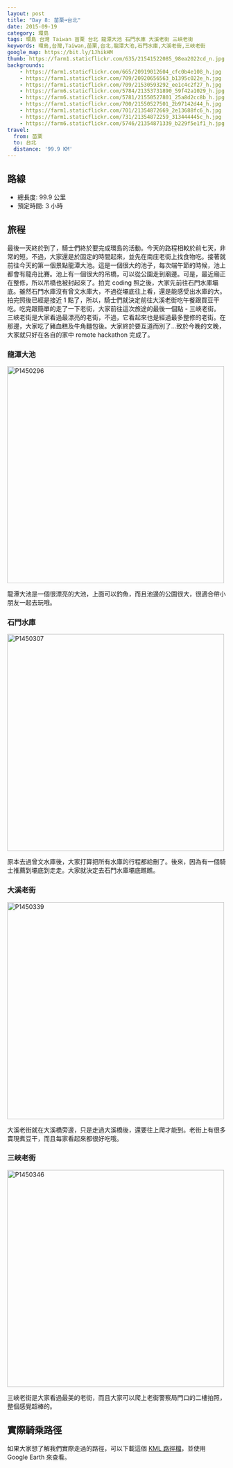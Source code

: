 ```yaml
---
layout: post
title: "Day 8: 苗栗➟台北"
date: 2015-09-19
category: 環島
tags: 環島 台灣 Taiwan 苗栗 台北 龍潭大池 石門水庫 大溪老街 三峽老街
keywords: 環島,台灣,Taiwan,苗栗,台北,龍潭大池,石門水庫,大溪老街,三峽老街
google_map: https://bit.ly/1JhikHM
thumb: https://farm1.staticflickr.com/635/21541522085_98ea2022cd_n.jpg
backgrounds:
    - https://farm1.staticflickr.com/665/20919012604_cfc0b4e108_h.jpg
    - https://farm1.staticflickr.com/709/20920656563_b1395c022e_h.jpg
    - https://farm1.staticflickr.com/709/21530593292_ee1c4c2f27_h.jpg
    - https://farm6.staticflickr.com/5784/21353731890_59f42a1029_h.jpg
    - https://farm6.staticflickr.com/5781/21550527801_25a8d2cc8b_h.jpg
    - https://farm1.staticflickr.com/700/21550527501_2b97142d44_h.jpg
    - https://farm1.staticflickr.com/701/21354872669_2e13688fc6_h.jpg
    - https://farm1.staticflickr.com/731/21354872259_313444445c_h.jpg
    - https://farm6.staticflickr.com/5746/21354871339_b229f5e1f1_h.jpg
travel:
  from: 苗栗
  to: 台北
  distance: '99.9 KM'
---
```


## 路線

- 總長度: 99.9 公里
- 預定時間: 3 小時

## 旅程

最後一天終於到了，騎士們終於要完成環島的活動。今天的路程相較於前七天，非常的短。不過，大家還是於固定的時間起來，並先在南庄老街上找食物吃。接著就前往今天的第一個景點龍潭大池。這是一個很大的池子，每次端午節的時候，池上都會有龍舟比賽。池上有一個很大的吊橋，可以從公園走到廟邊。可是，最近廟正在整修，所以吊橋也被封起來了。拍完 coding 照之後，大家先前往石門水庫壩底。雖然石門水庫沒有曾文水庫大，不過從壩底往上看，還是能感受出水庫的大。拍完照後已經是接近 1 點了，所以，騎士們就決定前往大溪老街吃午餐跟買豆干吃。吃完跟簡單的走了一下老街，大家前往這次旅途的最後一個點 - 三峽老街。三峽老街是大家看過最漂亮的老街，不過，它看起來也是經過最多整修的老街。在那邊，大家吃了豬血糕及牛角麵包後。大家終於要互道而別了...致於今晚的文晚，大家就只好在各自的家中 remote hackathon 完成了。

### 龍潭大池

<a data-flickr-embed="true"  href="https://www.flickr.com/photos/106069910@N03/21550359381/in/dateposted-public/" title="P1450296"><img src="https://farm1.staticflickr.com/660/21550359381_8a777d8c0a.jpg" width="500" alt="P1450296"></a><script async src="//embedr.flickr.com/assets/client-code.js" charset="utf-8"></script>

龍潭大池是一個很漂亮的大池，上面可以釣魚，而且池邊的公園很大，很適合帶小朋友一起去玩哦。

### 石門水庫

<a data-flickr-embed="true"  href="https://www.flickr.com/photos/106069910@N03/21353760838/in/dateposted-public/" title="P1450307"><img src="https://farm6.staticflickr.com/5713/21353760838_1a5e0eb12f.jpg" width="500" alt="P1450307"></a><script async src="//embedr.flickr.com/assets/client-code.js" charset="utf-8"></script>

原本去過曾文水庫後，大家打算把所有水庫的行程都給刪了。後來，因為有一個騎士推薦到壩底到走走。大家就決定去石門水庫壩底瞧瞧。

### 大溪老街

<a data-flickr-embed="true"  href="https://www.flickr.com/photos/106069910@N03/21530400452/in/dateposted-public/" title="P1450339"><img src="https://farm6.staticflickr.com/5664/21530400452_b53753cf51.jpg" width="500" alt="P1450339"></a><script async src="//embedr.flickr.com/assets/client-code.js" charset="utf-8"></script>

大溪老街就在大溪橋旁邊，只是走過大溪橋後，還要往上爬才能到。老街上有很多賣現煮豆干，而且每家看起來都很好吃哦。

### 三峽老街

<a data-flickr-embed="true"  href="https://www.flickr.com/photos/106069910@N03/21515354216/in/dateposted-public/" title="P1450346"><img src="https://farm1.staticflickr.com/771/21515354216_d5ddb625bb.jpg" width="500" alt="P1450346"></a><script async src="//embedr.flickr.com/assets/client-code.js" charset="utf-8"></script>

三峽老街是大家看過最美的老街，而且大家可以爬上老街警察局門口的二樓拍照，整個感覺超棒的。

## 實際騎乘路徑

如果大家想了解我們實際走過的路徑，可以下載這個 <a href="https://bit.ly/1OGazlK" alt="KML 路徑檔" target="_blank">KML 路徑檔</a>，並使用 Google Earth 來查看。
